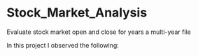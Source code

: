 # Stock_Market_Analysis
Evaluate stock market open and close for years a multi-year file

In this project I observed the following:

